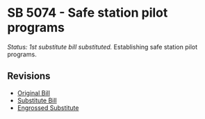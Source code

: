 # SB 5074 - Safe station pilot programs
*Status: 1st substitute bill substituted.*
Establishing safe station pilot programs.

## Revisions
* [Original Bill](1/)
* [Substitute Bill](S/)
* [Engrossed Substitute](S.E/)